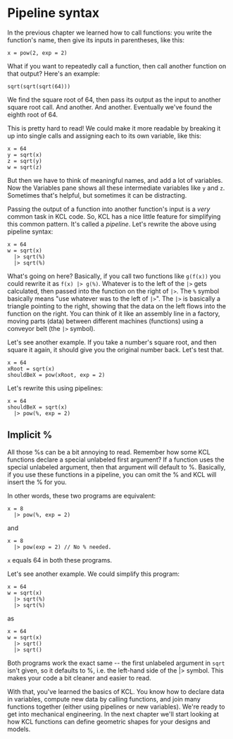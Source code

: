 # Pipeline syntax
<!-- toc -->

In the previous chapter we learned how to call functions: you write the function's name, then give its inputs in parentheses, like this:

```kcl
x = pow(2, exp = 2)
```

What if you want to repeatedly call a function, then call another function on that output? Here's an example:

```kcl
sqrt(sqrt(sqrt(64)))
```

We find the square root of 64, then pass its output as the input to another square root call. And another. And another. Eventually we've found the eighth root of 64.

This is pretty hard to read! We could make it more readable by breaking it up into single calls and assigning each to its own variable, like this:

```kcl
x = 64
y = sqrt(x)
z = sqrt(y)
w = sqrt(z)
```

But then we have to think of meaningful names, and add a lot of variables. Now the Variables pane shows all these intermediate variables like `y` and `z`. Sometimes that's helpful, but sometimes it can be distracting.

Passing the output of a function into another function's input is a _very_ common task in KCL code. So, KCL has a nice little feature for simplifying this common pattern. It's called a _pipeline_. Let's rewrite the above using pipeline syntax:


```kcl
x = 64
w = sqrt(x)
  |> sqrt(%)
  |> sqrt(%)
```

What's going on here? Basically, if you call two functions like `g(f(x))` you could rewrite it as `f(x) |> g(%)`. Whatever is to the left of the `|>` gets calculated, then passed into the function on the right of `|>`. The `%` symbol basically means "use whatever was to the left of `|>`". The `|>` is basically a triangle pointing to the right, showing that the data on the left flows into the function on the right. You can think of it like an assembly line in a factory, moving parts (data) between different machines (functions) using a conveyor belt (the `|>` symbol).

Let's see another example. If you take a number's square root, and then square it again, it should give you the original number back. Let's test that.


```kcl
x = 64
xRoot = sqrt(x)
shouldBeX = pow(xRoot, exp = 2)
```

Let's rewrite this using pipelines:

```kcl
x = 64
shouldBeX = sqrt(x)
  |> pow(%, exp = 2)
```

## Implicit %

All those %s can be a bit annoying to read. Remember how some KCL functions declare a special unlabeled first argument? If a function uses the special unlabeled argument, then that argument will default to %. Basically, if you use these functions in a pipeline, you can omit the % and KCL will insert the % for you.

In other words, these two programs are equivalent:

```kcl
x = 8
  |> pow(%, exp = 2)
```

and

```kcl
x = 8
  |> pow(exp = 2) // No % needed.
```

`x` equals 64 in both these programs.

Let's see another example. We could simplify this program:
```kcl
x = 64
w = sqrt(x)
  |> sqrt(%)
  |> sqrt(%)
```

as

```kcl
x = 64
w = sqrt(x)
  |> sqrt()
  |> sqrt()
```

Both programs work the exact same -- the first unlabeled argument in `sqrt` isn't given, so it defaults to %, i.e. the left-hand side of the |> symbol. This makes your code a bit cleaner and easier to read.

With that, you've learned the basics of KCL. You know how to declare data in variables, compute new data by calling functions, and join many functions together (either using pipelines or new variables). We're ready to get into mechanical engineering. In the next chapter we'll start looking at how KCL functions can define geometric shapes for your designs and models.


